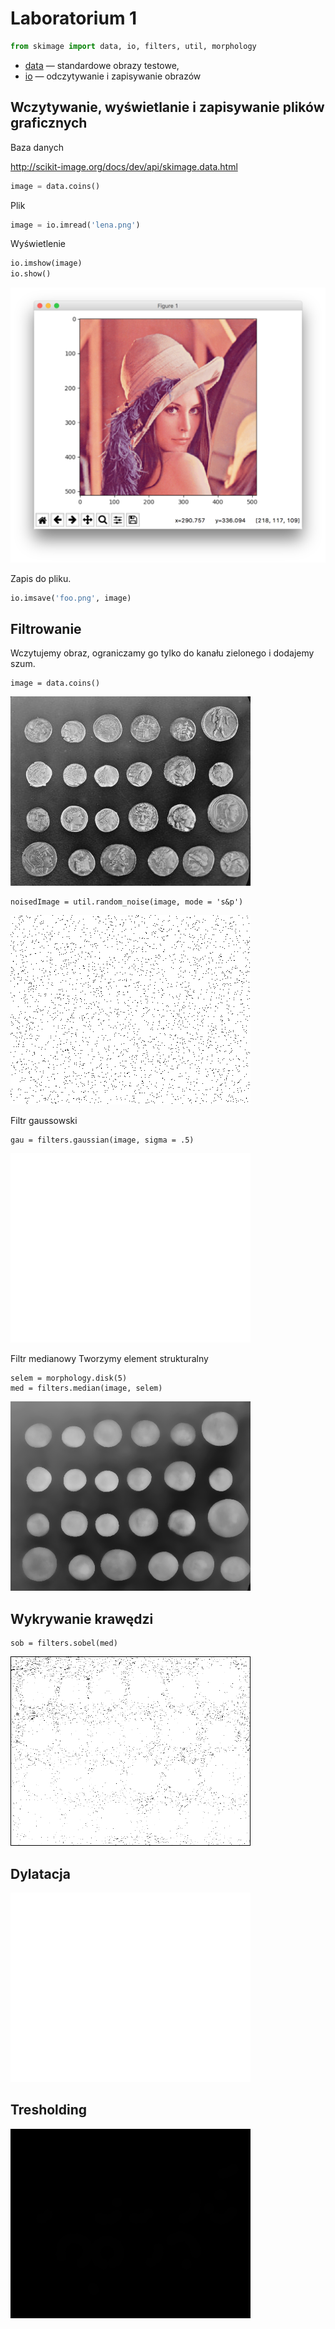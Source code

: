 # Laboratorium 1

```python
from skimage import data, io, filters, util, morphology
```

- [data](http://scikit-image.org/docs/dev/api/skimage.data.html) — standardowe obrazy testowe,
- [io](http://scikit-image.org/docs/dev/api/skimage.io.html) — odczytywanie i zapisywanie obrazów

## Wczytywanie, wyświetlanie i zapisywanie plików graficznych

Baza danych

http://scikit-image.org/docs/dev/api/skimage.data.html

```python
image = data.coins()
```

Plik

```python
image = io.imread('lena.png')
```

Wyświetlenie

```python
io.imshow(image)
io.show()
```

![](figures/ss1.png)

Zapis do pliku.

```python
io.imsave('foo.png', image)
```


## Filtrowanie

Wczytujemy obraz, ograniczamy go tylko do kanału zielonego i dodajemy szum.

```
image = data.coins()
```

![](figures/image.png)

```
noisedImage = util.random_noise(image, mode = 's&p')
```

![](figures/noisedImage.png)


Filtr gaussowski

```
gau = filters.gaussian(image, sigma = .5)
```

![](figures/gau.png)

Filtr medianowy Tworzymy element strukturalny

```
selem = morphology.disk(5)
med = filters.median(image, selem)
```

![](figures/med.png)

## Wykrywanie krawędzi

```
sob = filters.sobel(med)
```

![](figures/sob.png)

## Dylatacja

![](figures/dil.png)

## Tresholding

![](figures/binary.png)

